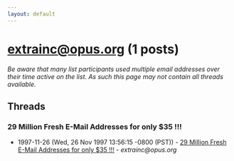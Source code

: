 ```yaml
---
layout: default
---
```


# extrainc@opus.org (1 posts)

_Be aware that many list participants used multiple email addresses over their time active on the list. As such this page may not contain all threads available._

## Threads

### 29 Million Fresh E-Mail Addresses for only $35 !!!
+ 1997-11-26 (Wed, 26 Nov 1997 13:56:15 -0800 (PST)) - [29 Million Fresh E-Mail Addresses for only $35 !!!](/archive/1997/11/45bb0a9479d18ecf762e5f1f0e8824a6c820aa2e684ab42c2c5b23807576c9e8) - _extrainc@opus.org_

